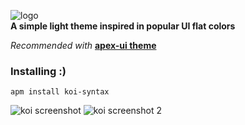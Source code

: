![logo](https://woodenbell.github.io/static/images/koi-syntax-logo.png)  
**A simple light theme inspired in popular UI flat colors**  

*Recommended with* [**apex-ui theme**](https://github.com/apex/apex-ui)

 ### Installing :)
    apm install koi-syntax

![koi screenshot](https://woodenbell.github.io/static/images/koi-syntax-screenshot.png)
![koi screenshot 2](https://woodenbell.github.io/static/images/koi-syntax-screenshot-2.png)
